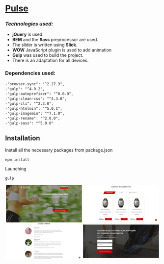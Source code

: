 # [Pulse](https://mkaell.github.io/Pulse/dist/)

### _Technologies used:_ 
- **jQuery** is used.
- **BEM** and the **Sass** preprocessor are used.
- The slider is written using **Slick**.
- **WOW** JavaScript plugin is used to add animation
- **Gulp** was used to build the project.
-  There is an adaptation for all devices.

### Dependencies used:
```
-"browser-sync": "^2.27.3",
-"gulp": "^4.0.2",
-"gulp-autoprefixer": "^8.0.0",
-"gulp-clean-css": "^4.3.0",
-"gulp-cli": "^2.3.0",
-"gulp-htmlmin": "^5.0.1",
-"gulp-imagemin": "^7.1.0",
-"gulp-rename": "^2.0.0",
-"gulp-sass": "^5.0.0"
```

## Installation

Install all the necessary packages from package.json

```bash
npm install
```

Launching

```bash
gulp
```

<div align="center">
  <img src="./src/img/screens/screen-first.png" align="center" width='49%'>
  <img src="./src/img/screens/screen-third.png"align="center" width='49%'>
  <img src="./src/img/screens/screen-fourth.png"align="center" width='49%'>
  <img src="./src/img/screens/screen-second.png"align="center" width='49%'>
</div>
